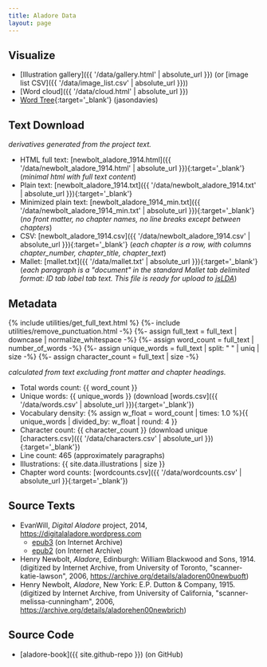 ```yaml
---
title: Aladore Data
layout: page
---
```


## Visualize

- [Illustration gallery]({{ '/data/gallery.html' | absolute_url }}) (or [image list CSV]({{ '/data/image_list.csv' | absolute_url }}))
- [Word cloud]({{ '/data/cloud.html' | absolute_url }})
- [Word Tree](https://www.jasondavies.com/wordtree/?source=https%3A%2F%2Fevanwill.github.io%2Faladore-book%2Fdata%2Fnewbolt_aladore_1914.txt){:target='_blank'} (jasondavies)

## Text Download

*derivatives generated from the project text.*

- HTML full text: [newbolt_aladore_1914.html]({{ '/data/newbolt_aladore_1914.html' | absolute_url }}){:target='_blank'} (*minimal html with full text content*)
- Plain text: [newbolt_aladore_1914.txt]({{ '/data/newbolt_aladore_1914.txt' | absolute_url }}){:target='_blank'}
- Minimized plain text: [newbolt_aladore_1914_min.txt]({{ '/data/newbolt_aladore_1914_min.txt' | absolute_url }}){:target='_blank'} (*no front matter, no chapter names, no line breaks except between chapters*)
- CSV: [newbolt_aladore_1914.csv]({{ '/data/newbolt_aladore_1914.csv' | absolute_url }}){:target='_blank'} (*each chapter is a row, with columns chapter_number, chapter_title, chapter_text*)
- Mallet: [mallet.txt]({{ '/data/mallet.txt' | absolute_url }}){:target='_blank'} (*each paragraph is a "document" in the standard Mallet tab delimited format: ID tab label tab text. This file is ready for upload to [jsLDA](https://mimno.infosci.cornell.edu/jsLDA/)*)

## Metadata

{% include utilities/get_full_text.html %}
{%- include utilities/remove_punctuation.html -%}
{%- assign full_text = full_text | downcase | normalize_whitespace -%}
{%- assign word_count = full_text | number_of_words -%}
{%- assign unique_words = full_text | split: " " | uniq | size -%}
{%- assign character_count = full_text | size -%}

*calculated from text excluding front matter and chapter headings.*

- Total words count: {{ word_count }}
- Unique words: {{ unique_words }} (download [words.csv]({{ '/data/words.csv' | absolute_url }}){:target='_blank'})
- Vocabulary density: {% assign w_float = word_count | times: 1.0 %}{{ unique_words | divided_by: w_float | round: 4 }}
- Character count: {{ character_count }} (download unique [characters.csv]({{ '/data/characters.csv' | absolute_url }}){:target='_blank'})
- Line count: 465 (approximately paragraphs)
- Illustrations: {{ site.data.illustrations | size }}
- Chapter word counts: [wordcounts.csv]({{ '/data/wordcounts.csv' | absolute_url }}{:target='_blank'})

## Source Texts

- EvanWill, *Digital Aladore* project, 2014, <https://digitalaladore.wordpress.com>
    - [epub3](https://archive.org/details/AladoreHenryNewbolt3) (on Internet Archive)
    - [epub2](https://archive.org/details/AladoreHenryNewbolt) (on Internet Archive)
- Henry Newbolt, *Aladore*, Edinburgh: William Blackwood and Sons, 1914. (digitized by Internet Archive, from University of Toronto, "scanner-katie-lawson", 2006, <https://archive.org/details/aladoren00newbuoft>)
- Henry Newbolt, *Aladore*, New York: E.P. Dutton & Company, 1915. (digitized by Internet Archive, from University of California, "scanner-melissa-cunningham", 2006, <https://archive.org/details/aladorehen00newbrich>)

## Source Code

- [aladore-book]({{ site.github-repo }}) (on GitHub)
